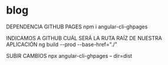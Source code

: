 # blog

DEPENDENCIA GITHUB PAGES
npm i angular-cli-ghpages

INDICAMOS A GITHUB CUÁL SERÁ LA RUTA RAÍZ DE NUESTRA APLICACIÓN
ng build --prod --base-href="./"

SUBIR CAMBIOS
npx angular-cli-ghpages – dir=dist